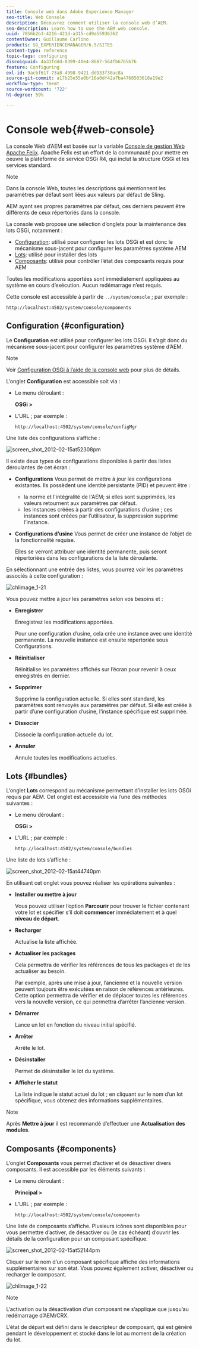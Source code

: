 ```yaml
---
title: Console web dans Adobe Experience Manager
seo-title: Web Console
description: Découvrez comment utiliser la console web d’AEM.
seo-description: Learn how to use the AEM web console.
uuid: 7856b2b3-4216-421d-a315-cd9a55936362
contentOwner: Guillaume Carlino
products: SG_EXPERIENCEMANAGER/6.5/SITES
content-type: reference
topic-tags: configuring
discoiquuid: 4a33fddd-0399-40e4-8687-564fb6765b76
feature: Configuring
exl-id: 9acbf61f-73a8-4998-9421-dd933f30ac8a
source-git-commit: a17b25e55a0bf16a0df42a7ba4768503618a19e2
workflow-type: tm+mt
source-wordcount: '722'
ht-degree: 59%

---
```


# Console web{#web-console}

La console Web d’AEM est basée sur la variable [Console de gestion Web Apache Felix](https://felix.apache.org/documentation/subprojects/apache-felix-web-console.html). Apache Felix est un effort de la communauté pour mettre en oeuvre la plateforme de service OSGi R4, qui inclut la structure OSGi et les services standard.

>[!NOTE]
>
>Dans la console Web, toutes les descriptions qui mentionnent les paramètres par défaut sont liées aux valeurs par défaut de Sling.
>
>AEM ayant ses propres paramètres par défaut, ces derniers peuvent être différents de ceux répertoriés dans la console. 

La console web propose une sélection d’onglets pour la maintenance des lots OSGi, notamment :

* [Configuration](#configuration): utilisé pour configurer les lots OSGi et est donc le mécanisme sous-jacent pour configurer les paramètres système AEM
* [Lots](#bundles): utilisé pour installer des lots
* [Composants](#components): utilisé pour contrôler l’état des composants requis pour AEM

Toutes les modifications apportées sont immédiatement appliquées au système en cours d’exécution. Aucun redémarrage n’est requis.

Cette console est accessible à partir de `../system/console` ; par exemple :

`http://localhost:4502/system/console/components`

## Configuration {#configuration}

Le **Configuration** est utilisé pour configurer les lots OSGi. Il s’agit donc du mécanisme sous-jacent pour configurer les paramètres système d’AEM.

>[!NOTE]
>
>Voir [Configuration OSGi à l’aide de la console web](/help/sites-deploying/configuring-osgi.md) pour plus de détails.

L’onglet **Configuration** est accessible soit via :

* Le menu déroulant :

   **OSGi >**

* L’URL ; par exemple :

   `http://localhost:4502/system/console/configMgr`

Une liste des configurations s’affiche : 

![screen_shot_2012-02-15at52308pm](assets/screen_shot_2012-02-15at52308pm.png)

Il existe deux types de configurations disponibles à partir des listes déroulantes de cet écran :

* **Configurations**
Vous permet de mettre à jour les configurations existantes. Ils possèdent une identité persistante (PID) et peuvent être :

   * la norme et l&#39;intégralité de l&#39;AEM; si elles sont supprimées, les valeurs retournent aux paramètres par défaut.
   * les instances créées à partir des configurations d’usine ; ces instances sont créées par l’utilisateur, la suppression supprime l’instance.

* **Configurations d’usine**
Vous permet de créer une instance de l’objet de la fonctionnalité requise. 

   Elles se verront attribuer une identité permanente, puis seront répertoriées dans les configurations de la liste déroulante.

En sélectionnant une entrée des listes, vous pourrez voir les paramètres associés à cette configuration :

![chlimage_1-21](assets/chlimage_1-21a.png)

Vous pouvez mettre à jour les paramètres selon vos besoins et : 

* **Enregistrer**

   Enregistrez les modifications apportées.

   Pour une configuration d’usine, cela crée une instance avec une identité permanente. La nouvelle instance est ensuite répertoriée sous Configurations. 

* **Réinitialiser**

   Réinitialise les paramètres affichés sur l’écran pour revenir à ceux enregistrés en dernier.

* **Supprimer**

   Supprime la configuration actuelle. Si elles sont standard, les paramètres sont renvoyés aux paramètres par défaut. Si elle est créée à partir d’une configuration d’usine, l’instance spécifique est supprimée.

* **Dissocier**

   Dissocie la configuration actuelle du lot.

* **Annuler**

   Annule toutes les modifications actuelles.

## Lots {#bundles}

L’onglet **Lots** correspond au mécanisme permettant d’installer les lots OSGi requis par AEM. Cet onglet est accessible via l’une des méthodes suivantes : 

* Le menu déroulant :

   **OSGi >**

* L’URL ; par exemple :

   `http://localhost:4502/system/console/bundles`

Une liste de lots s’affiche :

![screen_shot_2012-02-15at44740pm](assets/screen_shot_2012-02-15at44740pm.png)

En utilisant cet onglet vous pouvez réaliser les opérations suivantes :

* **Installer ou mettre à jour**

   Vous pouvez utiliser l’option **Parcourir** pour trouver le fichier contenant votre lot et spécifier s’il doit **commencer** immédiatement et à quel **niveau de départ**.

* **Recharger**

   Actualise la liste affichée.

* **Actualiser les packages**

   Cela permettra de vérifier les références de tous les packages et de les actualiser au besoin.

   Par exemple, après une mise à jour, l’ancienne et la nouvelle version peuvent toujours être exécutées en raison de références antérieures. Cette option permettra de vérifier et de déplacer toutes les références vers la nouvelle version, ce qui permettra d’arrêter l’ancienne version.

* **Démarrer**

   Lance un lot en fonction du niveau initial spécifié.

* **Arrêter**

   Arrête le lot.

* **Désinstaller**

   Permet de désinstaller le lot du système.

* **Afficher le statut**

   La liste indique le statut actuel du lot ; en cliquant sur le nom d’un lot spécifique, vous obtenez des informations supplémentaires.

>[!NOTE]
>
>Après **Mettre à jour** il est recommandé d’effectuer une **Actualisation des modules**.

## Composants {#components}

L’onglet **Composants** vous permet d’activer et de désactiver divers composants. Il est accessible par les éléments suivants :

* Le menu déroulant :

   **Principal >**

* L’URL ; par exemple :

   `http://localhost:4502/system/console/components`

Une liste de composants s’affiche. Plusieurs icônes sont disponibles pour vous permettre d’activer, de désactiver ou (le cas échéant) d’ouvrir les détails de la configuration pour un composant spécifique. 

![screen_shot_2012-02-15at52144pm](assets/screen_shot_2012-02-15at52144pm.png)

Cliquer sur le nom d’un composant spécifique affiche des informations supplémentaires sur son état. Vous pouvez également activer, désactiver ou recharger le composant.

![chlimage_1-22](assets/chlimage_1-22a.png)

>[!NOTE]
>
>L’activation ou la désactivation d’un composant ne s’applique que jusqu’au redémarrage d’AEM/CRX.
>
>L’état de départ est défini dans le descripteur de composant, qui est généré pendant le développement et stocké dans le lot au moment de la création du lot.
